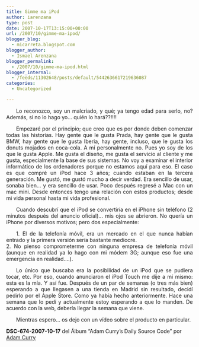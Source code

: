 ```yaml
---
title: Gimme ma iPod
author: iarenzana
type: post
date: 2007-10-17T13:15:00+00:00
url: /2007/10/gimme-ma-ipod/
blogger_blog:
  - micarreta.blogspot.com
blogger_author:
  - Ismael Arenzana
blogger_permalink:
  - /2007/10/gimme-ma-ipod.html
blogger_internal:
  - /feeds/11302648/posts/default/5442636617219636087
categories:
  - Uncategorized

---
```

<p style="text-align:justify;text-indent:20pt;">
  Lo reconozco, soy un malcriado, y qué; ya tengo edad para serlo, no? Además, si no lo hago yo&#8230; quién lo hará??!!!!
</p>

<p style="text-align:justify;text-indent:20pt;">
  Empezaré por el principio; que creo que es por donde deben comenzar todas las historias. Hay gente que le gusta Prada, hay gente que le gusta BMW, hay gente que le gusta Iberia, hay gente, incluso, que le gusta los donuts mojados en coca-cola. A mí personalmente no. Pues yo soy de los que le gusta Apple. Me gusta el diseño, me gusta el servicio al cliente y me gusta, especialmente la base de sus sistemas. No voy a examinar el interior informático de los ordenadores porque no estamos aquí para eso. El caso es que compré un iPod hace 3 años; cuando estaban en la tercera generación. Me gustó, me gustó mucho a decir verdad. Era sencillo de usar, sonaba bien&#8230; y era sencillo de usar. Poco después regresé a Mac con un mac mini. Desde entonces tengo una relación con estos productos; desde mi vida personal hasta mi vida profesional.
</p>

<p style="text-align:justify;text-indent:20pt;">
  Cuando descubrí que el iPod se convertiría en el iPhone sin teléfono (2 minutos después del anuncio oficial)&#8230; mis ojos se abrieron. No quería un iPhone por diversos motivos; pero dos especialmente:
</p>

<p style="text-align:justify;text-indent:20pt;">
  1. El de la telefonía móvil, era un mercado en el que nunca habían entrado y la primera versión sería bastante mediocre.<br /> 2. No pienso comprometerme con ninguna empresa de telefonía móvil (aunque en realidad ya lo hago con mi módem 3G; aunque eso fue una emergencia en realidad&#8230;.).
</p>

<p style="text-align:justify;text-indent:20pt;">
  Lo único que buscaba era la posibilidad de un iPod que se pudiera tocar, etc. Por eso, cuando anunciaron el iPod Touch me dije a mí mismo: esta es la mía. Y así fue. Después de un par de semanas (o tres más bien) esperando a que llegasen a una tienda en Madrid sin resultado, decidí pedirlo por el Apple Store. Como ya había hecho anteriormente. Hace una semana que lo pedí y actualmente estoy esperando a que lo manden. De acuerdo con la web, debería llegar la semana que viene.
</p>

<p style="text-align:justify;text-indent:20pt;">
  Mientras espero&#8230; os dejo con un vídeo sobre el producto en particular.
</p>

<p style="text-align:center;">
</p>

<p style="text-align:center;">
  <p>
    <strong>DSC-674-2007-10-17</strong> del Álbum &#8220;Adam Curry&#8217;s Daily Source Code&#8221; por <a href="http://www.google.com/search?q=%22Adam%20Curry%22">Adam Curry</a>
  </p>